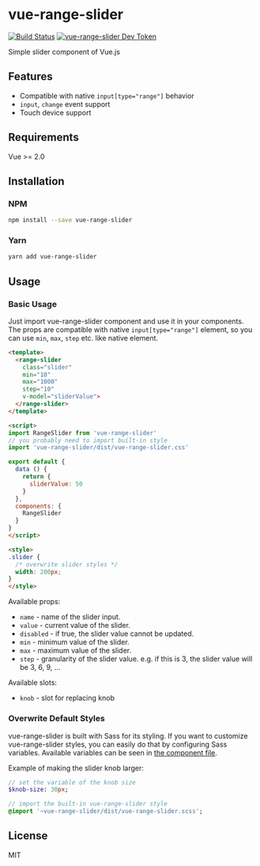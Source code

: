 # vue-range-slider

[![Build Status](https://travis-ci.org/ktsn/vue-range-slider.svg?branch=master)](https://travis-ci.org/ktsn/vue-range-slider)
[![vue-range-slider Dev Token](https://badge.devtoken.rocks/vue-range-slider)](https://devtoken.rocks/package/vue-range-slider)

Simple slider component of Vue.js

## Features

- Compatible with native `input[type="range"]` behavior
- `input`, `change` event support
- Touch device support

## Requirements

Vue >= 2.0

## Installation

### NPM

```bash
npm install --save vue-range-slider
```

### Yarn

```bash
yarn add vue-range-slider
```

## Usage

### Basic Usage

Just import vue-range-slider component and use it in your components. The props are compatible with native `input[type="range"]` element, so you can use `min`, `max`, `step` etc. like native element.

```html
<template>
  <range-slider
    class="slider"
    min="10"
    max="1000"
    step="10"
    v-model="sliderValue">
  </range-slider>
</template>

<script>
import RangeSlider from 'vue-range-slider'
// you probably need to import built-in style
import 'vue-range-slider/dist/vue-range-slider.css'

export default {
  data () {
    return {
      sliderValue: 50
    }
  },
  components: {
    RangeSlider
  }
}
</script>

<style>
.slider {
  /* overwrite slider styles */
  width: 200px;
}
</style>
```

Available props:

- `name` - name of the slider input.
- `value` - current value of the slider.
- `disabled` - if true, the slider value cannot be updated.
- `min` - minimum value of the slider.
- `max` - maximum value of the slider.
- `step` - granularity of the slider value. e.g. if this is 3, the slider value will be 3, 6, 9, ...

Available slots:
- `knob` - slot for replacing knob

### Overwrite Default Styles

vue-range-slider is built with Sass for its styling. If you want to customize vue-range-slider styles, you can easily do that by configuring Sass variables. Available variables can be seen in [the component file](src/RangeSlider.vue).

Example of making the slider knob larger:

```sass
// set the variable of the knob size
$knob-size: 30px;

// import the built-in vue-range-slider style
@import '~vue-range-slider/dist/vue-range-slider.scss';
```

## License

MIT
